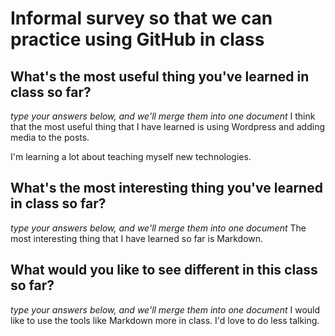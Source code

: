 # Informal survey so that we can practice using GitHub in class

## What's the most useful thing you've learned in class so far?
_type your answers below, and we'll merge them into one document_
I think that the most useful thing that I have learned is using Wordpress and adding media to the posts.

I'm learning a lot about teaching myself new technologies.

## What's the most interesting thing you've learned in class so far? 
_type your answers below, and we'll merge them into one document_
The most interesting thing that I have learned so far is Markdown.

## What would you like to see different in this class so far?
_type your answers below, and we'll merge them into one document_
I would like to use the tools like Markdown more in class. 
I'd love to do less talking.
